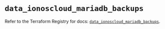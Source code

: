# `data_ionoscloud_mariadb_backups`

Refer to the Terraform Registry for docs: [`data_ionoscloud_mariadb_backups`](https://registry.terraform.io/providers/ionos-cloud/ionoscloud/6.4.17/docs/data-sources/mariadb_backups).
